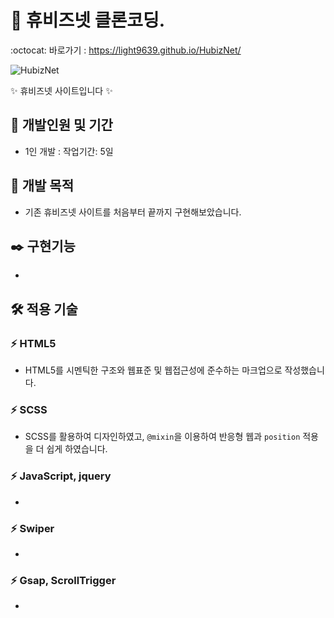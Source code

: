 # 🔴 휴비즈넷 클론코딩.
:octocat: 바로가기 : https://light9639.github.io/HubizNet/

<img src="https://github.com/light9639/HubizNet/assets/95972251/7e8ba18e-275e-4b02-88a2-46a2efca23d1" alt="HubizNet" /><br/>

✨ 휴비즈넷 사이트입니다 ✨
## :calendar: 개발인원 및 기간
- 1인 개발 : 작업기간: 5일
## :dart: 개발 목적
- 기존 휴비즈넷 사이트를 처음부터 끝까지 구현해보았습니다.
## :black_nib: 구현기능
- 
## :hammer_and_wrench: 적용 기술
### :zap: HTML5
- HTML5를 시멘틱한 구조와 웹표준 및 웹접근성에 준수하는 마크업으로 작성했습니다.
### :zap: SCSS
- SCSS를 활용하여 디자인하였고, `@mixin`을 이용하여 반응형 웹과 `position` 적용을 더 쉽게 하였습니다.
### :zap: JavaScript, jquery
- 
### :zap: Swiper
- 
### :zap:  Gsap, ScrollTrigger
- 
